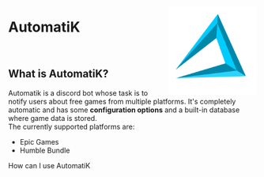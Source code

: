 <img src="https://raw.githubusercontent.com/Axyss/AutomatiK/master/AutomatiK%20files/assets/ak_logo.png" align="right" alt="automatik_logo" width="180" height="180"></img>
<h1>AutomatiK</h1>
</br>
<h2>What is AutomatiK?</h2>
Automatik is a discord bot whose task is to notify users about free games from multiple platforms. It's completely automatic and has some <b>configuration options</b> and a built-in database where game data is stored.
</br>
The currently supported platforms are:

- Epic Games
- Humble Bundle

How can I use AutomatiK
